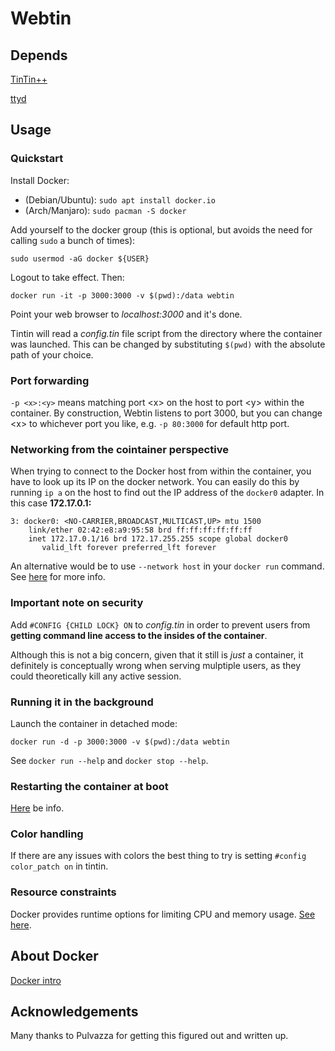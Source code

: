 # Webtin

## Depends

[TinTin++](https://tintin.mudhalla.net)

[ttyd](https://github.com/tsl0922/ttyd)

## Usage

### Quickstart

Install Docker:

* (Debian/Ubuntu): `sudo apt install docker.io`
* (Arch/Manjaro): `sudo pacman -S docker`

Add yourself to the docker group (this is optional, but avoids the need for calling `sudo` a bunch of times):

```
sudo usermod -aG docker ${USER}
```

Logout to take effect. Then:

```
docker run -it -p 3000:3000 -v $(pwd):/data webtin
```

Point your web browser to _localhost:3000_ and it's done.

Tintin will read a _config.tin_ file script from the directory where the container was launched. This can be changed by substituting `$(pwd)` with the absolute path of your choice.

### Port forwarding

`-p <x>:<y>` means matching port \<x> on the host to port \<y> within the container. By construction, Webtin listens to port 3000, but you can change \<x> to whichever port you like, e.g. `-p 80:3000` for default http port.

### Networking from the cointainer perspective

When trying to connect to the Docker host from within the container, you have to look up its IP on the docker network. You can easily do this by running `ip a` on the host to find out the IP address of the `docker0` adapter. In this case __172.17.0.1:__
```
3: docker0: <NO-CARRIER,BROADCAST,MULTICAST,UP> mtu 1500
    link/ether 02:42:e8:a9:95:58 brd ff:ff:ff:ff:ff:ff
    inet 172.17.0.1/16 brd 172.17.255.255 scope global docker0
       valid_lft forever preferred_lft forever
```
An alternative would be to use `--network host` in your `docker run` command. See [here](https://docs.docker.com/network/host) for more info.

### Important note on security

Add `#CONFIG {CHILD LOCK} ON` to _config.tin_ in order to prevent users from __getting command line access to the insides of the container__.

Although this is not a big concern, given that it still is _just_ a container, it definitely is conceptually wrong when serving mulptiple users, as they could theoretically kill any active session.

### Running it in the background

Launch the container in detached mode:

```
docker run -d -p 3000:3000 -v $(pwd):/data webtin
```

See `docker run --help` and `docker stop --help`.

### Restarting the container at boot

[Here](https://docs.docker.com/config/containers/start-containers-automatically) be info.

### Color handling

If there are any issues with colors the best thing to try is setting `#config color_patch on` in tintin.

### Resource constraints

Docker provides runtime options for limiting CPU and memory usage. [See here](https://docs.docker.com/config/containers/resource_constraints).

## About Docker

[Docker intro](https://docs.docker.com/get-started/overview/)

## Acknowledgements

Many thanks to Pulvazza for getting this figured out and written up.
